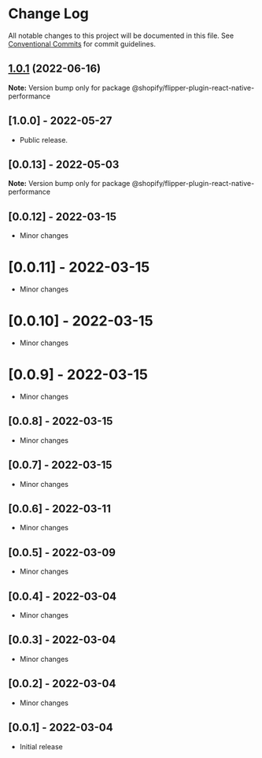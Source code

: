 # Change Log

All notable changes to this project will be documented in this file.
See [Conventional Commits](https://conventionalcommits.org) for commit guidelines.

## [1.0.1](https://github.com/Shopify/react-native-performance-open-source/compare/@shopify/flipper-plugin-react-native-performance@1.0.0...@shopify/flipper-plugin-react-native-performance@1.0.1) (2022-06-16)

**Note:** Version bump only for package @shopify/flipper-plugin-react-native-performance





## [1.0.0] - 2022-05-27

* Public release.

## [0.0.13] - 2022-05-03

**Note:** Version bump only for package @shopify/flipper-plugin-react-native-performance

## [0.0.12] - 2022-03-15

- Minor changes

# [0.0.11] - 2022-03-15

- Minor changes

# [0.0.10] - 2022-03-15

- Minor changes

# [0.0.9] - 2022-03-15

- Minor changes

## [0.0.8] - 2022-03-15

- Minor changes

## [0.0.7] - 2022-03-15

- Minor changes

## [0.0.6] - 2022-03-11

- Minor changes

## [0.0.5] - 2022-03-09

- Minor changes

## [0.0.4] - 2022-03-04

- Minor changes

## [0.0.3] - 2022-03-04

- Minor changes

## [0.0.2] - 2022-03-04

- Minor changes

## [0.0.1] - 2022-03-04

- Initial release
